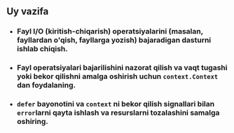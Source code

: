 ## Uy vazifa

* ### Fayl I/O (kiritish-chiqarish) operatsiyalarini (masalan, fayllardan o'qish, fayllarga yozish) bajaradigan dasturni ishlab chiqish.
* ### Fayl operatsiyalari bajarilishini nazorat qilish va vaqt tugashi yoki bekor qilishni amalga oshirish uchun `context.Context` dan foydalaning.
* ### `defer` bayonotini va `context` ni bekor qilish signallari bilan `error`larni qayta ishlash va resurslarni tozalashini samalga oshiring.












